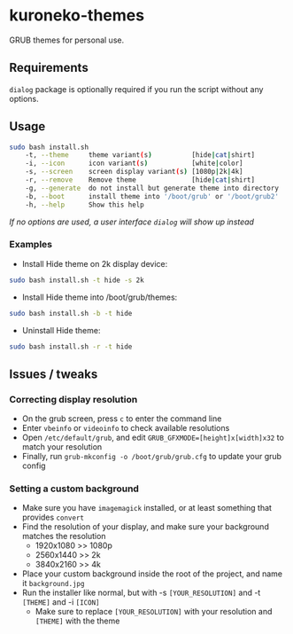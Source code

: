 # kuroneko-themes

GRUB themes for personal use.

## Requirements

`dialog` package is optionally required if you run the script without any options.

## Usage

```Bash
sudo bash install.sh
    -t, --theme     theme variant(s)          [hide|cat|shirt]          (default is hide)
    -i, --icon      icon variant(s)           [white|color]             (default is white)
    -s, --screen    screen display variant(s) [1080p|2k|4k]             (default is 1080p)
    -r, --remove    Remove theme              [hide|cat|shirt]          (must add theme name option, default is hide)
    -g, --generate  do not install but generate theme into directory    (must add your directory)
    -b, --boot      install theme into '/boot/grub' or '/boot/grub2'
    -h, --help      Show this help
```

_If no options are used, a user interface `dialog` will show up instead_

### Examples

- Install Hide theme on 2k display device:

```sh
sudo bash install.sh -t hide -s 2k
```

- Install Hide theme into /boot/grub/themes:

```sh
sudo bash install.sh -b -t hide
```

- Uninstall Hide theme:

```sh
sudo bash install.sh -r -t hide
```

## Issues / tweaks

### Correcting display resolution

- On the grub screen, press `c` to enter the command line
- Enter `vbeinfo` or `videoinfo` to check available resolutions
- Open `/etc/default/grub`, and edit `GRUB_GFXMODE=[height]x[width]x32` to match your resolution
- Finally, run `grub-mkconfig -o /boot/grub/grub.cfg` to update your grub config

### Setting a custom background

- Make sure you have `imagemagick` installed, or at least something that provides `convert`
- Find the resolution of your display, and make sure your background matches the resolution
  - 1920x1080 >> 1080p
  - 2560x1440 >> 2k
  - 3840x2160 >> 4k
- Place your custom background inside the root of the project, and name it `background.jpg`
- Run the installer like normal, but with -s `[YOUR_RESOLUTION]` and -t `[THEME]` and -i `[ICON]`
  - Make sure to replace `[YOUR_RESOLUTION]` with your resolution and `[THEME]` with the theme
